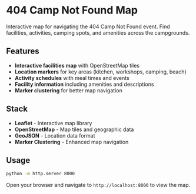 # 404 Camp Not Found Map

Interactive map for navigating the 404 Camp Not Found event. Find facilities, activities, camping spots, and amenities across the campgrounds.

## Features

- **Interactive facilities map** with OpenStreetMap tiles
- **Location markers** for key areas (kitchen, workshops, camping, beach)
- **Activity schedules** with meal times and events
- **Facility information** including amenities and descriptions
- **Marker clustering** for better map navigation

## Stack

- **Leaflet** - Interactive map library
- **OpenStreetMap** - Map tiles and geographic data
- **GeoJSON** - Location data format
- **Marker Clustering** - Enhanced map navigation

## Usage

```sh
python -m http.server 8000
```

Open your browser and navigate to `http://localhost:8000` to view the map.